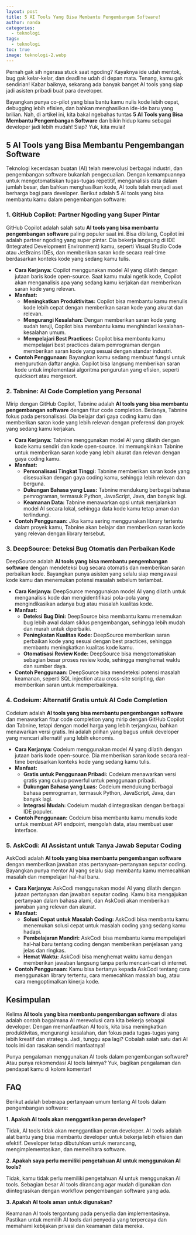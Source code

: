 ```yaml
---
layout: post
title: 5 AI Tools Yang Bisa Membantu Pengembangan Software!
author: nanda
categories:
  - teknologi
tags:
  - teknologi
toc: true
image: teknologi-2.webp
---
```



Pernah gak sih ngerasa stuck saat ngoding? Kayaknya ide udah mentok, bug gak kelar-kelar, dan deadline udah di depan mata. Tenang, kamu gak sendirian! Kabar baiknya, sekarang ada banyak banget AI tools yang siap jadi asisten pribadi buat para developer.

Bayangkan punya co-pilot yang bisa bantu kamu nulis kode lebih cepat, debugging lebih efisien, dan bahkan menghasilkan ide-ide baru yang brilian. Nah, di artikel ini, kita bakal ngebahas tuntas **5 AI Tools yang Bisa Membantu Pengembangan Software** dan bikin hidup kamu sebagai developer jadi lebih mudah! Siap? Yuk, kita mulai!

## 5 AI Tools yang Bisa Membantu Pengembangan Software

Teknologi kecerdasan buatan (AI) telah merevolusi berbagai industri, dan pengembangan software bukanlah pengecualian. Dengan kemampuannya untuk mengotomatiskan tugas-tugas repetitif, menganalisis data dalam jumlah besar, dan bahkan menghasilkan kode, AI tools telah menjadi aset berharga bagi para developer. Berikut adalah 5 AI tools yang bisa membantu kamu dalam pengembangan software:

### 1\. GitHub Copilot: Partner Ngoding yang Super Pintar

GitHub Copilot adalah salah satu **AI tools yang bisa membantu pengembangan software** paling populer saat ini. Bisa dibilang, Copilot ini adalah partner ngoding yang super pintar. Dia bekerja langsung di IDE (Integrated Development Environment) kamu, seperti Visual Studio Code atau JetBrains IDEs, dan memberikan saran kode secara real-time berdasarkan konteks kode yang sedang kamu tulis.

- **Cara Kerjanya:** Copilot menggunakan model AI yang dilatih dengan jutaan baris kode open-source. Saat kamu mulai ngetik kode, Copilot akan menganalisis apa yang sedang kamu kerjakan dan memberikan saran kode yang relevan.
- **Manfaat:**
    - **Meningkatkan Produktivitas:** Copilot bisa membantu kamu menulis kode lebih cepat dengan memberikan saran kode yang akurat dan relevan.
    - **Mengurangi Kesalahan:** Dengan memberikan saran kode yang sudah teruji, Copilot bisa membantu kamu menghindari kesalahan-kesalahan umum.
    - **Mempelajari Best Practices:** Copilot bisa membantu kamu mempelajari best practices dalam pemrograman dengan memberikan saran kode yang sesuai dengan standar industri.
- **Contoh Penggunaan:** Bayangkan kamu sedang membuat fungsi untuk mengurutkan daftar angka. Copilot bisa langsung memberikan saran kode untuk implementasi algoritma pengurutan yang efisien, seperti quicksort atau mergesort.

### 2\. Tabnine: AI Code Completion yang Personal

Mirip dengan GitHub Copilot, Tabnine adalah **AI tools yang bisa membantu pengembangan software** dengan fitur code completion. Bedanya, Tabnine fokus pada personalisasi. Dia belajar dari gaya coding kamu dan memberikan saran kode yang lebih relevan dengan preferensi dan proyek yang sedang kamu kerjakan.

- **Cara Kerjanya:** Tabnine menggunakan model AI yang dilatih dengan kode kamu sendiri dan kode open-source. Ini memungkinkan Tabnine untuk memberikan saran kode yang lebih akurat dan relevan dengan gaya coding kamu.
- **Manfaat:**
    - **Personalisasi Tingkat Tinggi:** Tabnine memberikan saran kode yang disesuaikan dengan gaya coding kamu, sehingga lebih relevan dan berguna.
    - **Dukungan Bahasa yang Luas:** Tabnine mendukung berbagai bahasa pemrograman, termasuk Python, JavaScript, Java, dan banyak lagi.
    - **Keamanan Data:** Tabnine menawarkan opsi untuk menjalankan model AI secara lokal, sehingga data kode kamu tetap aman dan terlindungi.
- **Contoh Penggunaan:** Jika kamu sering menggunakan library tertentu dalam proyek kamu, Tabnine akan belajar dan memberikan saran kode yang relevan dengan library tersebut.

### 3\. DeepSource: Deteksi Bug Otomatis dan Perbaikan Kode

DeepSource adalah **AI tools yang bisa membantu pengembangan software** dengan mendeteksi bug secara otomatis dan memberikan saran perbaikan kode. Bayangkan punya asisten yang selalu siap mengawasi kode kamu dan menemukan potensi masalah sebelum terlambat.

- **Cara Kerjanya:** DeepSource menggunakan model AI yang dilatih untuk menganalisis kode dan mengidentifikasi pola-pola yang mengindikasikan adanya bug atau masalah kualitas kode.
- **Manfaat:**
    - **Deteksi Bug Dini:** DeepSource bisa membantu kamu menemukan bug lebih awal dalam siklus pengembangan, sehingga lebih mudah dan murah untuk diperbaiki.
    - **Peningkatan Kualitas Kode:** DeepSource memberikan saran perbaikan kode yang sesuai dengan best practices, sehingga membantu meningkatkan kualitas kode kamu.
    - **Otomatisasi Review Kode:** DeepSource bisa mengotomatiskan sebagian besar proses review kode, sehingga menghemat waktu dan sumber daya.
- **Contoh Penggunaan:** DeepSource bisa mendeteksi potensi masalah keamanan, seperti SQL injection atau cross-site scripting, dan memberikan saran untuk memperbaikinya.

### 4\. Codeium: Alternatif Gratis untuk AI Code Completion

Codeium adalah **AI tools yang bisa membantu pengembangan software** dan menawarkan fitur code completion yang mirip dengan GitHub Copilot dan Tabnine, tetapi dengan model harga yang lebih terjangkau, bahkan menawarkan versi gratis. Ini adalah pilihan yang bagus untuk developer yang mencari alternatif yang lebih ekonomis.

- **Cara Kerjanya:** Codeium menggunakan model AI yang dilatih dengan jutaan baris kode open-source. Dia memberikan saran kode secara real-time berdasarkan konteks kode yang sedang kamu tulis.
- **Manfaat:**
    - **Gratis untuk Penggunaan Pribadi:** Codeium menawarkan versi gratis yang cukup powerful untuk penggunaan pribadi.
    - **Dukungan Bahasa yang Luas:** Codeium mendukung berbagai bahasa pemrograman, termasuk Python, JavaScript, Java, dan banyak lagi.
    - **Integrasi Mudah:** Codeium mudah diintegrasikan dengan berbagai IDE populer.
- **Contoh Penggunaan:** Codeium bisa membantu kamu menulis kode untuk membuat API endpoint, mengolah data, atau membuat user interface.

### 5\. AskCodi: AI Assistant untuk Tanya Jawab Seputar Coding

AskCodi adalah **AI tools yang bisa membantu pengembangan software** dengan memberikan jawaban atas pertanyaan-pertanyaan seputar coding. Bayangkan punya mentor AI yang selalu siap membantu kamu memecahkan masalah dan mempelajari hal-hal baru.

- **Cara Kerjanya:** AskCodi menggunakan model AI yang dilatih dengan jutaan pertanyaan dan jawaban seputar coding. Kamu bisa mengajukan pertanyaan dalam bahasa alami, dan AskCodi akan memberikan jawaban yang relevan dan akurat.
- **Manfaat:**
    - **Solusi Cepat untuk Masalah Coding:** AskCodi bisa membantu kamu menemukan solusi cepat untuk masalah coding yang sedang kamu hadapi.
    - **Pembelajaran Mandiri:** AskCodi bisa membantu kamu mempelajari hal-hal baru tentang coding dengan memberikan penjelasan yang jelas dan ringkas.
    - **Hemat Waktu:** AskCodi bisa menghemat waktu kamu dengan memberikan jawaban langsung tanpa perlu mencari-cari di internet.
- **Contoh Penggunaan:** Kamu bisa bertanya kepada AskCodi tentang cara menggunakan library tertentu, cara memecahkan masalah bug, atau cara mengoptimalkan kinerja kode.

## Kesimpulan

Kelima **AI tools yang bisa membantu pengembangan software** di atas adalah contoh bagaimana AI merevolusi cara kita bekerja sebagai developer. Dengan memanfaatkan AI tools, kita bisa meningkatkan produktivitas, mengurangi kesalahan, dan fokus pada tugas-tugas yang lebih kreatif dan strategis. Jadi, tunggu apa lagi? Cobalah salah satu dari AI tools ini dan rasakan sendiri manfaatnya!

Punya pengalaman menggunakan AI tools dalam pengembangan software? Atau punya rekomendasi AI tools lainnya? Yuk, bagikan pengalaman dan pendapat kamu di kolom komentar!

## FAQ

Berikut adalah beberapa pertanyaan umum tentang AI tools dalam pengembangan software:

**1\. Apakah AI tools akan menggantikan peran developer?**

Tidak, AI tools tidak akan menggantikan peran developer. AI tools adalah alat bantu yang bisa membantu developer untuk bekerja lebih efisien dan efektif. Developer tetap dibutuhkan untuk merancang, mengimplementasikan, dan memelihara software.

**2\. Apakah saya perlu memiliki pengetahuan AI untuk menggunakan AI tools?**

Tidak, kamu tidak perlu memiliki pengetahuan AI untuk menggunakan AI tools. Sebagian besar AI tools dirancang agar mudah digunakan dan diintegrasikan dengan workflow pengembangan software yang ada.

**3\. Apakah AI tools aman untuk digunakan?**

Keamanan AI tools tergantung pada penyedia dan implementasinya. Pastikan untuk memilih AI tools dari penyedia yang terpercaya dan memahami kebijakan privasi dan keamanan data mereka.

